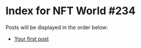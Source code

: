 # Index for NFT World #234
Posts will be displayed in the order below:

- [Your first post](./001-first.md)

